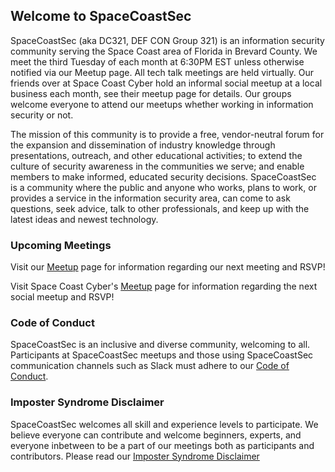 ## Welcome to SpaceCoastSec

SpaceCoastSec (aka DC321, DEF CON Group 321) is an information security community serving the Space Coast area of Florida in Brevard County. We meet the third Tuesday of each month at 6:30PM EST unless otherwise notified via our Meetup page.  All tech talk meetings are held virtually. Our friends over at Space Coast Cyber hold an informal social meetup at a local business each month, see their meetup page for details. Our groups welcome everyone to attend our meetups whether working in information security or not.

The mission of this community is to provide a free, vendor-neutral forum for the expansion and dissemination of industry knowledge through presentations, outreach, and other educational activities; to extend the culture of security awareness in the communities we serve; and enable members to make informed, educated security decisions. SpaceCoastSec is a community where the public and anyone who works, plans to work, or provides a service in the information security area, can come to ask questions, seek advice, talk to other professionals, and keep up with the latest ideas and newest technology.

<!-- 10100 00111 00100 01100 01000 10001 00000 10010 10101 10010 01100 01101 10010 00000 10001 01011 10001 -->

### Upcoming Meetings

Visit our [Meetup](https://www.meetup.com/spacecoastsec/) page for information regarding our next meeting and RSVP! 

Visit Space Coast Cyber's [Meetup](https://www.meetup.com/spacecoastcyber/) page for information regarding the next social meetup and RSVP!

### Code of Conduct

SpaceCoastSec is an inclusive and diverse community, welcoming to all. Participants at SpaceCoastSec meetups and those using SpaceCoastSec communication channels such as Slack must adhere to our [Code of Conduct](coc.html).

### Imposter Syndrome Disclaimer

SpaceCoastSec welcomes all skill and experience levels to participate. We believe everyone can contribute and welcome beginners, experts, and everyone inbetween to be a part of our meetings both as participants and contributors. Please read our [Imposter Syndrome Disclaimer](impostersyndrome.html)
